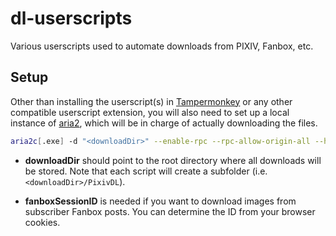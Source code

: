 # dl-userscripts

Various userscripts used to automate downloads from PIXIV, Fanbox, etc.

Setup
---

Other than installing the userscript(s) in [Tampermonkey](https://www.tampermonkey.net) or any other compatible userscript extension, you will also need to set up a local instance of [aria2](https://github.com/aria2/aria2), which will be in charge of actually downloading the files.


```bash
aria2c[.exe] -d "<downloadDir>" --enable-rpc --rpc-allow-origin-all --header="Cookie: FANBOXSESSID=<fanboxSessionID"
```

- **downloadDir** should point to the root directory where all downloads will be stored. Note that each script will create a subfolder (i.e. `<downloadDir>/PixivDL`).

- **fanboxSessionID** is needed if you want to download images from subscriber Fanbox posts. You can determine the ID from your browser cookies.

